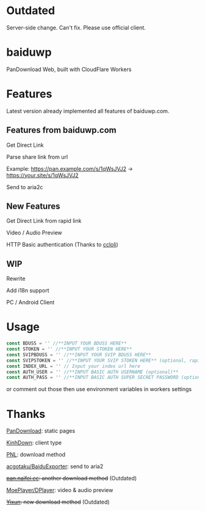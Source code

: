# Outdated
Server-side change. Can't fix. Please use official client.

# baiduwp

PanDownload Web, built with CloudFlare Workers

# Features

Latest version already implemented all features of baiduwp.com.

## Features from baiduwp.com

Get Direct Link

Parse share link from url 

Example: https://pan.example.com/s/1qWsJVJ2 -> https://your.site/s/1qWsJVJ2

Send to aria2c

## New Features

Get Direct Link from rapid link

Video / Audio Preview

HTTP Basic authentication (Thanks to [ccloli](https://github.com/ccloli))

## WIP

Rewrite

Add i18n support

PC / Android Client

# Usage

```javascript
const BDUSS = '' //**INPUT YOUR BDUSS HERE**
const STOKEN = '' //**INPUT YOUR STOKEN HERE**
const SVIPBDUSS = '' //**INPUT YOUR SVIP BDUSS HERE**
const SVIPSTOKEN = '' //**INPUT YOUR SVIP STOKEN HERE** (optional, rapid need)
const INDEX_URL = '' // Input your index url here
const AUTH_USER = '' //**INPUT BASIC AUTH USERNAME (optional)**
const AUTH_PASS = '' //**INPUT BASIC AUTH SUPER SECRET PASSWORD (optional)**
```

or comment out those then use environment variables in workers settings

# Thanks

[PanDownload](https://pandownload.com): static pages

[KinhDown](https://t.me/kinhdown): client type

[PNL](https://www.lanzous.com/u/pnl): download method

[acgotaku/BaiduExporter](https://github.com/acgotaku/BaiduExporter): send to aria2

~~[pan.naifei.cc](https://pan.naifei.cc/new/): another download method~~ (Outdated)

[MoePlayer/DPlayer](https://github.com/MoePlayer/DPlayer): video & audio preview

~~[Yixun](https://yixun.writeas.com/yi-xun): new download method~~ (Outdated)
